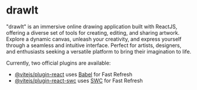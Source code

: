 # drawIt

"drawIt" is an immersive online drawing application built with ReactJS, offering a diverse set of tools for creating, editing, and sharing artwork. Explore a dynamic canvas, unleash your creativity, and express yourself through a seamless and intuitive interface. Perfect for artists, designers, and enthusiasts seeking a versatile platform to bring their imagination to life.

Currently, two official plugins are available:

-   [@vitejs/plugin-react](https://github.com/vitejs/vite-plugin-react/blob/main/packages/plugin-react/README.md) uses [Babel](https://babeljs.io/) for Fast Refresh
-   [@vitejs/plugin-react-swc](https://github.com/vitejs/vite-plugin-react-swc) uses [SWC](https://swc.rs/) for Fast Refresh
